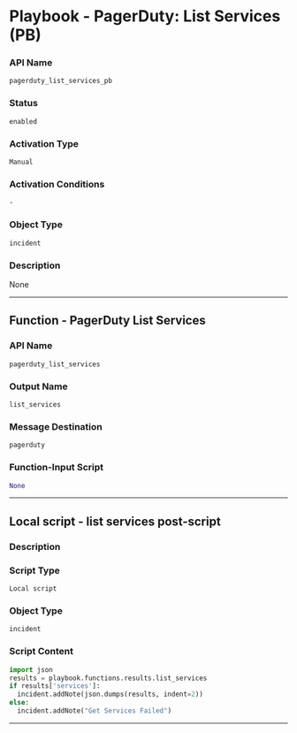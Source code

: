 <!--
    DO NOT MANUALLY EDIT THIS FILE
    THIS FILE IS AUTOMATICALLY GENERATED WITH resilient-sdk codegen
    Generated with resilient-sdk v50.0.151
-->

# Playbook - PagerDuty: List Services (PB)

### API Name
`pagerduty_list_services_pb`

### Status
`enabled`

### Activation Type
`Manual`

### Activation Conditions
`-`

### Object Type
`incident`

### Description
None


---
## Function - PagerDuty List Services

### API Name
`pagerduty_list_services`

### Output Name
`list_services`

### Message Destination
`pagerduty`

### Function-Input Script
```python
None
```

---

## Local script - list services post-script

### Description


### Script Type
`Local script`

### Object Type
`incident`

### Script Content
```python
import json
results = playbook.functions.results.list_services
if results['services']:
  incident.addNote(json.dumps(results, indent=2))
else:
  incident.addNote("Get Services Failed")
```

---

